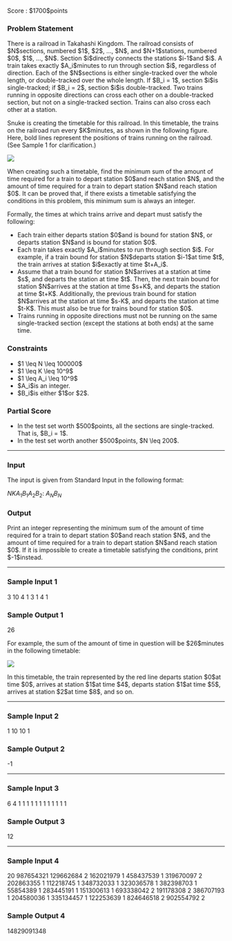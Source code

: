
<div>

<span>

<span>

<p>
Score : $1700$points
</p>

<div>

<section>

### **Problem Statement**

<p>
There is a railroad in Takahashi Kingdom.
The railroad consists of $N$sections, numbered $1$, $2$, ..., $N$, and $N+1$stations, numbered $0$, $1$, ..., $N$. Section $i$directly connects the stations $i-1$and $i$.
A train takes exactly $A_i$minutes to run through section $i$, regardless of direction.
Each of the $N$sections is either single-tracked over the whole length, or double-tracked over the whole length.
If $B_i = 1$, section $i$is single-tracked; if $B_i = 2$, section $i$is double-tracked.
Two trains running in opposite directions can cross each other on a double-tracked section, but not on a single-tracked section.
Trains can also cross each other at a station.
</p>

<p>
Snuke is creating the timetable for this railroad. In this timetable, the trains on the railroad run every $K$minutes, as shown in the following figure. Here, bold lines represent the positions of trains running on the railroad. (See Sample 1 for clarification.)
</p>

<p>

<img src="https://atcoder.jp/img/agc011/a5c221ce77ab6ee8aee48e75a4e5c969.png">

</img>

</p>

<p>
When creating such a timetable, find the minimum sum of the amount of time required for a train to depart station $0$and reach station $N$, and the amount of time required for a train to depart station $N$and reach station $0$.
It can be proved that, if there exists a timetable satisfying the conditions in this problem, this minimum sum is always an integer.
</p>

<p>
Formally, the times at which trains arrive and depart must satisfy the following:
</p>

<ul>

<li>
Each train either departs station $0$and is bound for station $N$, or departs station $N$and is bound for station $0$.
</li>

<li>
Each train takes exactly $A_i$minutes to run through section $i$. For example, if a train bound for station $N$departs station $i-1$at time $t$, the train arrives at station $i$exactly at time $t+A_i$.
</li>

<li>
Assume that a train bound for station $N$arrives at a station at time $s$, and departs the station at time $t$. Then, the next train bound for station $N$arrives at the station at time $s+K$, and departs the station at time $t+K$. Additionally, the previous train bound for station $N$arrives at the station at time $s-K$, and departs the station at time $t-K$. This must also be true for trains bound for station $0$.
</li>

<li>
Trains running in opposite directions must not be running on the same single-tracked section (except the stations at both ends) at the same time.
</li>

</ul>

</section>

</div>

<div>

<section>

### **Constraints**

<ul>

<li>
$1 \leq N \leq 100000$
</li>

<li>
$1 \leq K \leq 10^9$
</li>

<li>
$1 \leq A_i \leq 10^9$
</li>

<li>
$A_i$is an integer.
</li>

<li>
$B_i$is either $1$or $2$.
</li>

</ul>

</section>

</div>

<div>

<section>

### **Partial Score**

<ul>

<li>
In the test set worth $500$points, all the sections are single-tracked. That is, $B_i = 1$.
</li>

<li>
In the test set worth another $500$points, $N \leq 200$.
</li>

</ul>

</section>

</div>

---

<div>

<div>

<section>

### **Input**

<p>
The input is given from Standard Input in the following format:
</p>

<div>

$N$$K$$A_1$$B_1$$A_2$$B_2$:
$A_N$$B_N$
</div>

</section>

</div>

<div>

<section>

### **Output**

<p>
Print an integer representing the minimum sum of the amount of time required for a train to depart station $0$and reach station $N$, and the amount of time required for a train to depart station $N$and reach station $0$.
If it is impossible to create a timetable satisfying the conditions, print $-1$instead.
</p>

</section>

</div>

</div>

---

<div>

<section>

### **Sample Input 1**

<div>

3 10
4 1
3 1
4 1

</div>

</section>

</div>

<div>

<section>

### **Sample Output 1**

<div>

26

</div>

<p>
For example, the sum of the amount of time in question will be $26$minutes in the following timetable:
</p>

<p>

<img src="https://atcoder.jp/img/agc011/a5c221ce77ab6ee8aee48e75a4e5c969.png">

</img>

</p>

<p>
In this timetable, the train represented by the red line departs station $0$at time $0$, arrives at station $1$at time $4$, departs station $1$at time $5$, arrives at station $2$at time $8$, and so on.
</p>

</section>

</div>

---

<div>

<section>

### **Sample Input 2**

<div>

1 10
10 1

</div>

</section>

</div>

<div>

<section>

### **Sample Output 2**

<div>

-1

</div>

</section>

</div>

---

<div>

<section>

### **Sample Input 3**

<div>

6 4
1 1
1 1
1 1
1 1
1 1
1 1

</div>

</section>

</div>

<div>

<section>

### **Sample Output 3**

<div>

12

</div>

</section>

</div>

---

<div>

<section>

### **Sample Input 4**

<div>

20 987654321
129662684 2
162021979 1
458437539 1
319670097 2
202863355 1
112218745 1
348732033 1
323036578 1
382398703 1
55854389 1
283445191 1
151300613 1
693338042 2
191178308 2
386707193 1
204580036 1
335134457 1
122253639 1
824646518 2
902554792 2

</div>

</section>

</div>

<div>

<section>

### **Sample Output 4**

<div>

14829091348

</div>

</section>

</div>

</span>

</span>

</div>
